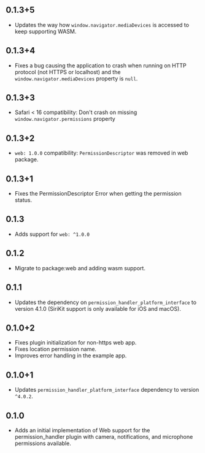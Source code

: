 ## 0.1.3+5

- Updates the way how `window.navigator.mediaDevices` is accessed to keep supporting WASM.

## 0.1.3+4

- Fixes a bug causing the application to crash when running on HTTP protocol (not HTTPS or localhost) and the `window.navigator.mediaDevices` property is `null`.

## 0.1.3+3

- Safari < 16 compatibility: Don't crash on missing `window.navigator.permissions` property

## 0.1.3+2

- `web: 1.0.0` compatibility: `PermissionDescriptor` was removed in web package.

## 0.1.3+1

- Fixes the PermissionDescriptor Error when getting the permission status.

## 0.1.3

* Adds support for `web: ^1.0.0`

## 0.1.2

- Migrate to package:web and adding wasm support.

## 0.1.1

- Updates the dependency on `permission_handler_platform_interface` to version 4.1.0 (SiriKit support is only available for iOS and macOS).

## 0.1.0+2

- Fixes plugin initialization for non-https web app.
- Fixes location permission name.
- Improves error handling in the example app.

## 0.1.0+1

- Updates `permission_handler_platform_interface` dependency to version `^4.0.2`.

## 0.1.0

- Adds an initial implementation of Web support for the permission_handler plugin with camera, notifications, and microphone permissions available.
